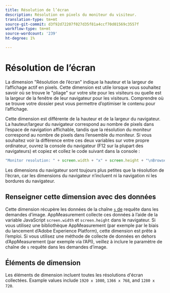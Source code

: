 ```yaml
---
title: Résolution de l’écran
description: Résolution en pixels du moniteur du visiteur.
translation-type: tm+mt
source-git-commit: d3f92d72207f027d35f81a4ccf70d01569c3557f
workflow-type: tm+mt
source-wordcount: '239'
ht-degree: 1%

---
```



# Résolution de l’écran

La dimension &quot;Résolution de l’écran&quot; indique la hauteur et la largeur de l’affichage actif en pixels. Cette dimension est utile lorsque vous souhaitez savoir où se trouve le &quot;pliage&quot; sur votre site pour les visiteurs ou quelle est la largeur de la fenêtre de leur navigateur pour les visiteurs. Comprendre où se trouve votre dossier peut vous permettre d’optimiser le contenu pour l’affichage.

Cette dimension est différente de la hauteur et de la largeur du navigateur. La hauteur/largeur du navigateur correspond au nombre de pixels dans l’espace de navigation affichable, tandis que la résolution du moniteur correspond au nombre de pixels dans l’ensemble du moniteur. Si vous souhaitez voir la différence entre ces deux variables sur votre propre ordinateur, ouvrez la console du navigateur (F12 sur la plupart des navigateurs) et copiez et collez le code suivant dans la console :

```js
"Monitor resolution: " + screen.width + "x" + screen.height + "\nBrowser resolution: " + window.innerWidth + "x" + window.innerHeight;
```

Les dimensions du navigateur sont toujours plus petites que la résolution de l’écran, car les dimensions du navigateur n’incluent ni la navigation ni les bordures du navigateur.

## Renseigner cette dimension avec des données

Cette dimension récupère les données de la chaîne [`s` de](/help/implement/validate/query-parameters.md) requête dans les demandes d’image. AppMeasurement collecte ces données à l’aide de la variable JavaScript `screen.width` et `screen.height` dans le navigateur. Si vous utilisez une bibliothèque AppMeasurement (par exemple par le biais du lancement d’Adobe Experience Platform), cette dimension est prête à l’emploi. Si vous utilisez une méthode de collecte de données en dehors d’AppMeasurement (par exemple via l’API), veillez à inclure le paramètre de chaîne de `s` requête dans les demandes d’image.

## Éléments de dimension

Les éléments de dimension incluent toutes les résolutions d&#39;écran collectées. Example values include `1920 x 1080`, `1366 x 768`, and `1280 x 720`.
